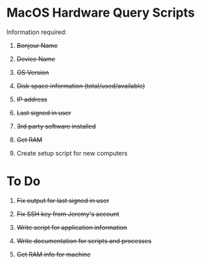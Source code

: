 # MacOS Hardware Query Scripts

Information required:

1. ~~Bonjour Name~~

2. ~~Device Name~~

3. ~~OS Version~~

4. ~~Disk space information (total/used/available)~~

5. ~~IP address~~

6. ~~Last signed in user~~

7. ~~3rd party software installed~~

8. ~~Get RAM~~

9. Create setup script for new computers

# To Do

1. ~~Fix output for last signed in user~~

2. ~~Fix SSH key from Jeremy's account~~

3. ~~Write script for application information~~

4. ~~Write documentation for scripts and processes~~

5. ~~Get RAM info for machine~~
